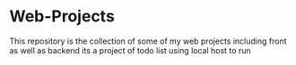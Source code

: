 # Web-Projects
This repository is the collection of some of my web projects including front as well as backend 
 its a project of todo list using local host to run
